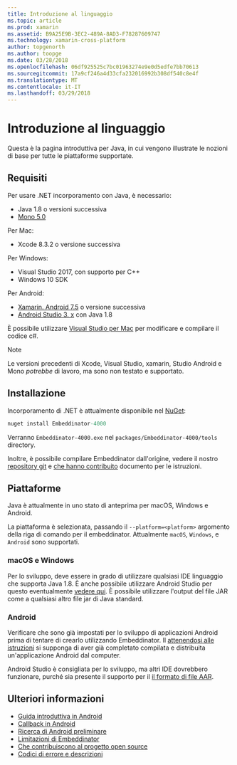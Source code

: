 ```yaml
---
title: Introduzione al linguaggio
ms.topic: article
ms.prod: xamarin
ms.assetid: B9A25E9B-3EC2-489A-8AD3-F78287609747
ms.technology: xamarin-cross-platform
author: topgenorth
ms.author: toopge
ms.date: 03/28/2018
ms.openlocfilehash: 06df925525c7bc01963274e9e0d5edfe7bb70613
ms.sourcegitcommit: 17a9cf246a4d33cfa232016992b308df540c8e4f
ms.translationtype: MT
ms.contentlocale: it-IT
ms.lasthandoff: 03/29/2018
---
```

# <a name="getting-started-with-java"></a>Introduzione al linguaggio


Questa è la pagina introduttiva per Java, in cui vengono illustrate le nozioni di base per tutte le piattaforme supportate.

## <a name="requirements"></a>Requisiti

Per usare .NET incorporamento con Java, è necessario:

* Java 1.8 o versioni successiva
* [Mono 5.0](http://www.mono-project.com/download/)

Per Mac:
* Xcode 8.3.2 o versione successiva

Per Windows:
* Visual Studio 2017, con supporto per C++
* Windows 10 SDK

Per Android:
* [Xamarin. Android 7.5](https://www.visualstudio.com/xamarin/) o versione successiva
* [Android Studio 3. x](https://developer.android.com/studio/index.html) con Java 1.8

È possibile utilizzare [Visual Studio per Mac](https://www.visualstudio.com/vs/visual-studio-mac/) per modificare e compilare il codice c#.

> [!NOTE]
> Le versioni precedenti di Xcode, Visual Studio, xamarin, Studio Android e Mono _potrebbe_ di lavoro, ma sono non testato e supportato.

## <a name="installation"></a>Installazione

Incorporamento di .NET è attualmente disponibile nel [NuGet](https://www.nuget.org/packages/Embeddinator-4000/):

```csharp
nuget install Embeddinator-4000
```
Verranno `Embeddinator-4000.exe` nel `packages/Embeddinator-4000/tools` directory.

Inoltre, è possibile compilare Embeddinator dall'origine, vedere il nostro [repository git](https://github.com/mono/Embeddinator-4000/) e [che hanno contribuito](https://github.com/mono/Embeddinator-4000/blob/master/docs/Contributing.md) documento per le istruzioni.

## <a name="platforms"></a>Piattaforme

Java è attualmente in uno stato di anteprima per macOS, Windows e Android.

La piattaforma è selezionata, passando il `--platform=<platform>` argomento della riga di comando per il embeddinator. Attualmente `macOS`, `Windows`, e `Android` sono supportati.

### <a name="macos-and-windows"></a>macOS e Windows

Per lo sviluppo, deve essere in grado di utilizzare qualsiasi IDE linguaggio che supporta Java 1.8. È anche possibile utilizzare Android Studio per questo eventualmente [vedere qui](https://stackoverflow.com/questions/16626810/can-android-studio-be-used-to-run-standard-java-projects). È possibile utilizzare l'output del file JAR come a qualsiasi altro file jar di Java standard.

### <a name="android"></a>Android

Verificare che sono già impostati per lo sviluppo di applicazioni Android prima di tentare di crearlo utilizzando Embeddinator. Il [attenendosi alle istruzioni](~/tools/dotnet-embedding/get-started/java/android.md) si supponga di aver già completato compilata e distribuita un'applicazione Android dal computer.

Android Studio è consigliata per lo sviluppo, ma altri IDE dovrebbero funzionare, purché sia presente il supporto per il [il formato di file AAR](https://developer.android.com/studio/projects/android-library.html).

## <a name="further-reading"></a>Ulteriori informazioni

* [Guida introduttiva in Android](~/tools/dotnet-embedding/get-started/java/android.md)
* [Callback in Android](~/tools/dotnet-embedding/android/callbacks.md)
* [Ricerca di Android preliminare](~/tools/dotnet-embedding/android/index.md)
* [Limitazioni di Embeddinator](~/tools/dotnet-embedding/limitations.md)
* [Che contribuiscono al progetto open source](https://github.com/mono/Embeddinator-4000/blob/master/docs/Contributing.md)
* [Codici di errore e descrizioni](~/tools/dotnet-embedding/errors.md)
